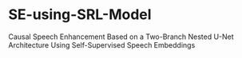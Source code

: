 # SE-using-SRL-Model
Causal Speech Enhancement Based on a Two-Branch Nested U-Net Architecture Using Self-Supervised Speech Embeddings
